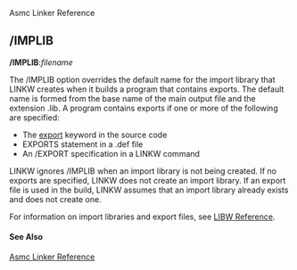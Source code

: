 Asmc Linker Reference

## /IMPLIB

**/IMPLIB**:_filename_

The /IMPLIB option overrides the default name for the import library that LINKW creates when it builds a program that contains exports. The default name is formed from the base name of the main output file and the extension .lib. A program contains exports if one or more of the following are specified:

- The [export](../../directive/proc.md) keyword in the source code
- EXPORTS statement in a .def file
- An /EXPORT specification in a LINKW command

LINKW ignores /IMPLIB when an import library is not being created. If no exports are specified, LINKW does not create an import library. If an export file is used in the build, LINKW assumes that an import library already exists and does not create one.

For information on import libraries and export files, see [LIBW Reference](../libw/readme.md).

#### See Also

[Asmc Linker Reference](readme.md)
